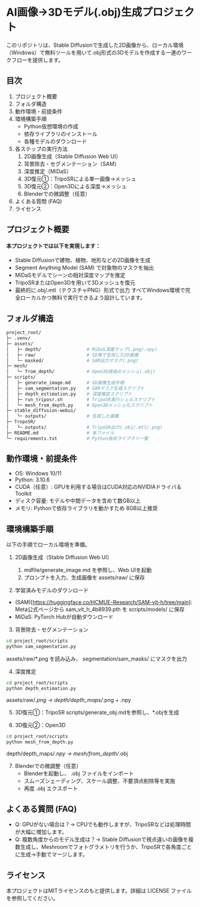 # AI画像→3Dモデル(.obj)生成プロジェクト

このリポジトリは、Stable Diffusionで生成した2D画像から、ローカル環境（Windows）で無料ツールを用いて.obj形式の3Dモデルを作成する一連のワークフローを提供します。

## 目次
1. プロジェクト概要
2. フォルダ構造
3. 動作環境・前提条件
4. 環境構築手順
    - Python仮想環境の作成
    - 依存ライブラリのインストール
    - 各種モデルのダウンロード
5. 各ステップの実行方法
    1. 2D画像生成（Stable Diffusion Web UI）
    2. 背景除去・セグメンテーション（SAM）
    3. 深度推定（MiDaS）
    4. 3D復元①：TripoSRによる単一画像→メッシュ
    5. 3D復元②：Open3Dによる深度→メッシュ
    6. Blenderでの微調整（任意）
6. よくある質問 (FAQ)
7. ライセンス

## プロジェクト概要
#### 本プロジェクトでは以下を実現します：
- Stable Diffusionで建物、植物、地形などの2D画像を生成
- Segment Anything Model (SAM) で対象物のマスクを抽出
- MiDaSモデルでシーンの相対深度マップを推定
- TripoSRまたはOpen3Dを用いて3Dメッシュを復元
- 最終的に.obj/.mtl（テクスチャPNG）形式で出力
すべてWindows環境で完全ローカルかつ無料で実行できるよう設計しています。

## フォルダ構造
```bash
project_root/
├─ .venv/
├─ assets/
│   ├─ depth/                 # MiDaS深度マップ(.png/.npy)
│   ├─ raw/                   # SD等で生成した2D画像
│   └─ masked/                # SAM出力マスク(.png)
├─ mesh/
│   └─ from_depth/            # Open3D経由のメッシュ(.obj)
├─ scripts/
│   ├─ generate_image.md      # SD画像生成手順
│   ├─ sam_segmentation.py    # SAMマスク生成スクリプト
│   ├─ depth_estimation.py    # 深度推定スクリプト
│   ├─ run_triposr.sh         # TripoSR実行シェルスクリプト
│   └─ mesh_from_depth.py     # Open3Dメッシュ化スクリプト
├─ stable_diffusion-webui/
│   └─ outputs/               # 生成した画像
├─ TropoSR/
│   └─ outputs/               # TripoSR出力(.obj/.mtl/.png)
├─ README.md                  # 本ファイル
└─ requirements.txt           # Python依存ライブラリ一覧
```

## 動作環境・前提条件
- OS: Windows 10/11
- Python: 3.10.6
- CUDA（任意）: GPUを利用する場合はCUDA対応のNVIDIAドライバ＆Toolkit
- ディスク容量: モデルや中間データを含めて数GB以上
- メモリ: Pythonで依存ライブラリを動かすため 8GB以上推奨

## 環境構築手順
以下の手順でローカル環境を準備。

1. 2D画像生成（Stable Diffusion Web UI）
    1. mdfile/generate_image.md を参照し、Web UIを起動
    2. プロンプトを入力、生成画像を assets/raw/ に保存

2. 学習済みモデルのダウンロード
- (SAM)[https://huggingface.co/HCMUE-Research/SAM-vit-h/tree/main]: Meta公式ページから sam_vit_h_4b8939.pth を scripts/models/ に保存
- MiDaS: PyTorch Hubが自動ダウンロード

3. 背景除去・セグメンテーション
```bash
cd project_root/scripts
python sam_segmentation.py
```
assets/raw/*.png を読み込み、 segmentation/sam_masks/ にマスクを出力

4. 深度推定
```bash
cd project_root/scripts
python depth_estimation.py
```
assets/raw/*.png → depth/depth_maps/*.png + .npy

5. 3D復元①：TripoSR
scripts/generate_obj.mdを参照し、*.objを生成

6. 3D復元②：Open3D
```bash
cd project_root/scripts
python mesh_from_depth.py
```
depth/depth_maps/*.npy → mesh/from_depth/*.obj

7. Blenderでの微調整（任意）
    - Blenderを起動し、 .obj ファイルをインポート
    - スムーズシェーディング、スケール調整、不要頂点削除等を実施
    - 再度 .obj エクスポート

## よくある質問 (FAQ)
- Q: GPUがない場合は？→ CPUでも動作しますが、TripoSRなどは処理時間が大幅に増加します。
- Q: 複数角度からのモデル生成は？→ Stable Diffusionで視点違いの画像を複数生成し、Meshroomでフォトグラメトリを行うか、TripoSRで各角度ごとに生成→手動でマージします。

## ライセンス
本プロジェクトはMITライセンスのもと提供します。詳細は LICENSE ファイルを参照してください。